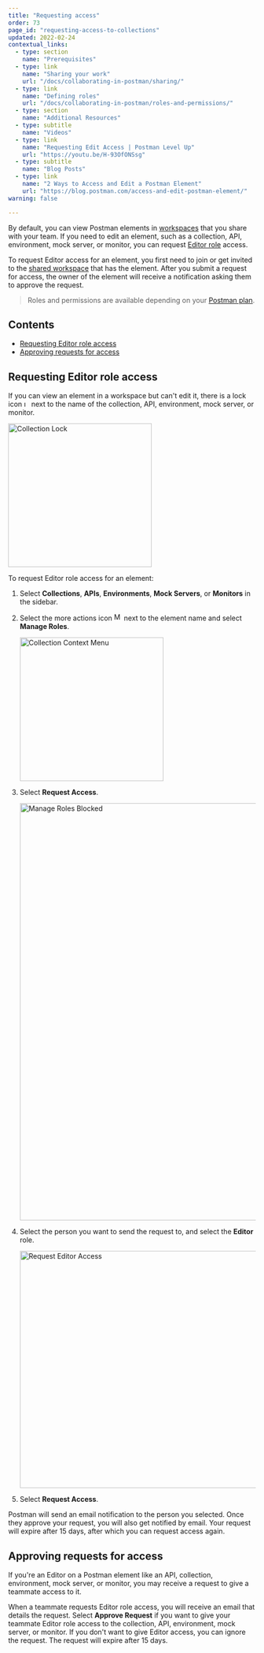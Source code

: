 ```yaml
---
title: "Requesting access"
order: 73
page_id: "requesting-access-to-collections"
updated: 2022-02-24
contextual_links:
  - type: section
    name: "Prerequisites"
  - type: link
    name: "Sharing your work"
    url: "/docs/collaborating-in-postman/sharing/"
  - type: link
    name: "Defining roles"
    url: "/docs/collaborating-in-postman/roles-and-permissions/"
  - type: section
    name: "Additional Resources"
  - type: subtitle
    name: "Videos"
  - type: link
    name: "Requesting Edit Access | Postman Level Up"
    url: "https://youtu.be/H-93OfONSsg"
  - type: subtitle
    name: "Blog Posts"
  - type: link
    name: "2 Ways to Access and Edit a Postman Element"
    url: "https://blog.postman.com/access-and-edit-postman-element/"
warning: false

---
```


By default, you can view Postman elements in [workspaces](/docs/collaborating-in-postman/using-workspaces/creating-workspaces/) that you share with your team. If you need to edit an element, such as a collection, API, environment, mock server, or monitor, you can request [Editor role](/docs/collaborating-in-postman/roles-and-permissions/) access.

To request Editor access for an element, you first need to join or get invited to the [shared workspace](/docs/collaborating-in-postman/working-with-your-team/collaboration-overview/) that has the element. After you submit a request for access, the owner of the element will receive a notification asking them to approve the request.

> Roles and permissions are available depending on your [Postman plan](https://www.postman.com/pricing).

## Contents

* [Requesting Editor role access](#requesting-editor-role-access)
* [Approving requests for access](#approving-requests-for-access)

## Requesting Editor role access

If you can view an element in a workspace but can't edit it, there is a lock icon <img alt="Lock icon" src="https://assets.postman.com/postman-docs/icon-lock.jpg#icon" width="11px"> next to the name of the collection, API, environment, mock server, or monitor.

<img alt="Collection Lock" src="https://assets.postman.com/postman-docs/collection-lock-v9-14.jpg" width="292px">

To request Editor role access for an element:

1. Select **Collections**, **APIs**, **Environments**, **Mock Servers**, or **Monitors** in the sidebar.

1. Select the more actions icon <img alt="More actions icon" src="https://assets.postman.com/postman-docs/icon-more-actions-v9.jpg#icon" width="16px"> next to the element name and select **Manage Roles**.

    <img alt="Collection Context Menu" src="https://assets.postman.com/postman-docs/collection-context-menu-v9-14.jpg" width="292px">

1. Select **Request Access**.

    <img alt="Manage Roles Blocked" src="https://assets.postman.com/postman-docs/manage-roles-blocked-v9-14.jpg" width="848">

1. Select the person you want to send the request to, and select the **Editor** role.

    <img alt="Request Editor Access" src="https://assets.postman.com/postman-docs/request-additional-access-v9-14.jpg" width="482">

1. Select **Request Access**.

Postman will send an email notification to the person you selected. Once they approve your request, you will also get notified by email. Your request will expire after 15 days, after which you can request access again.

## Approving requests for access

If you're an Editor on a Postman element like an API, collection, environment, mock server, or monitor, you may receive a request to give a teammate access to it.

When a teammate requests Editor role access, you will receive an email that details the request. Select **Approve Request** if you want to give your teammate Editor role access to the collection, API, environment, mock server, or monitor. If you don't want to give Editor access, you can ignore the request. The request will expire after 15 days.

